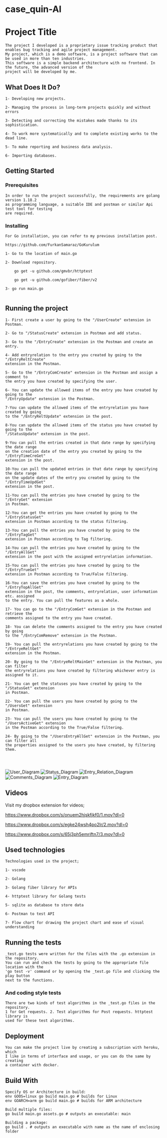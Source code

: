 # case_quin-AI

# Project Title
```
The project I developed is a proprietary issue tracking product that enables bug tracking and agile project management.
My project, which is a demo software, is a project software that can be used in more than ten industries. 
This software is a simple backend architecture with no frontend. In the future, the advanced version of the 
project will be developed by me.
```
## What Does It Do?
```
1- Developing new projects.

2- Managing the process in long-term projects quickly and without errors

3- Detecting and correcting the mistakes made thanks to its sophistication.

4- To work more systematically and to complete existing works to the dead line.

5- To make reporting and business data analysis.

6- Importing databases.
```
## Getting Started

### Prerequisites

```
In order to run the project successfully, the requirements are golang version 1.18.2 
as programming language, a suitable IDE and postman or similar Api test tool for testing 
are required.
```

### Installing

```
For Go installation, you can refer to my previous installation post.

https://github.com/FurkanSamaraz/GoKurulum

1- Go to the location of main.go

2- Download repository.

	go get -u github.com/gmvbr/httptest
	
	go get -u github.com/gofiber/fiber/v2

3- go run main.go


```
## Running the project


```
1- First create a user by going to the "/UserCreate" extension in Postman.

2- Go to "/StatusCreate" extension in Postman and add status.

3- Go to the "/EntryCreate" extension in the Postman and create an entry.

4- Add entryrelation to the entry you created by going to the "/EntryReltCreate" 
extension in the Postman.

5- Go to the "/EntryComCreate" extension in the Postman and assign a comment to 
the entry you have created by specifying the user.

6- You can update the allowed items of the entry you have created by going to the 
"/EntryUpdate" extension in the Postman.

7-You can update the allowed items of the entryrelation you have created by going 
to the "/EntryReltUpdate" extension in the post.

8-You can update the allowed items of the status you have created by going to the 
"/StatusUpdate" extension in the post.

9-You can pull the entries created in that date range by specifying the date range 
on the creation date of the entry you created by going to the "/EntryTimeCreGet" 
extension in the post.

10-You can pull the updated entries in that date range by specifying the date range 
on the update dates of the entry you created by going to the "/EntryTimeUpdGet" 
extension in the post.

11-You can pull the entries you have created by going to the "/EntryGet" extension 
in Postman.

12-You can get the entries you have created by going to the "/EntryStatusGet" 
extension in Postman according to the status filtering.

13-You can pull the entries you have created by going to the "/EntryTagGet" 
extension in Postman according to Tag filtering.

14-You can pull the entries you have created by going to the "/EntryAllGet" 
extension in the post with the assigned entryrelation information.

15-You can pull the entries you have created by going to the "/EntryTrueGet" 
extension in Postman according to True/False filtering.

16-You can save the entries you have created by going to the "/EntryTopAllGet" 
extension in the post, the comments, entryrelation, user information etc. assigned 
to the entry. You can pull the features as a whole.

17- You can go to the "/EntryComGet" extension in the Postman and retrieve the 
comments assigned to the entry you have created.

18- You can delete the comments assigned to the entry you have created by going 
to the "/EntryComRemove" extension in the Postman.

19- You can pull the entryrelations you have created by going to the "/EntryeReltGet" 
extension in the Postman.

20- By going to the "/EntryeReltMainGet" extension in the Postman, you can filter 
the entryrelations you have created by filtering whichever entry is assigned to it.

21- You can get the statuses you have created by going to the "/StatusGet" extension 
in Postman.

22- You can pull the users you have created by going to the "/UsersGet" extension 
in Postman.

23- You can pull the users you have created by going to the "/UsersActiveGet" extension 
in the Postman according to the True/False filtering.

24- By going to the "/UsersEntryAllGet" extension in the Postman, you can filter all 
the properties assigned to the users you have created, by filtering them.




```
![User_Diagram](https://user-images.githubusercontent.com/92402372/185144033-d490217e-fc78-41f8-aef5-c47c711d0e06.png)
![Status_Diagram](https://user-images.githubusercontent.com/92402372/185144099-eb0d2bbe-f824-4d7a-b8bd-e343b5a1ba4c.png)
![Entry_Relation_Diagram](https://user-images.githubusercontent.com/92402372/185144154-0cd8cb2a-ac88-4f0e-872f-69bee1161733.png)
![Comments_Diagram](https://user-images.githubusercontent.com/92402372/185144193-1e17b9b7-40e1-472c-81bc-d9ec3e9be493.png)
![Entry_Diagram](https://user-images.githubusercontent.com/92402372/185144223-87e58ae4-e048-48f9-a0f5-f6ef8add8426.png)

## Videos
Visit my dropbox extension for videos;

https://www.dropbox.com/s/onuem2hjskfjkf0/1.mov?dl=0

https://www.dropbox.com/s/egke24wsh4po2lr/2.mov?dl=0

https://www.dropbox.com/s/65j3ph5emriftn7/3.mov?dl=0

## Used technologies

```
Technologies used in the project;

1- vscode

2- Golang

3- Golang fiber library for APIs

4- httptest library for Golang tests

5- sqlite as database to store data

6- Postman to test API

7- Flow chart for drawing the project chart and ease of visual understanding

```
## Running the tests

```
_test.go tests were written for the files with the .go extension in the repository. 
You can run and check the tests by going to the appropriate file location with the 
'go test -v' command or by opening the _test.go file and clicking the play button 
next to the functions.

```

### And coding style tests

```
There are two kinds of test algorithms in the _test.go files in the repository. 
1 for Get requests. 2. Test algorithms for Post requests. httptest library is 
used for these test algorithms.

```


## Deployment

```
You can make the project live by creating a subscription with heroku, which 
I like in terms of interface and usage, or you can do the same by creating 
a container with docker.

```
## Build With

```
Specify OS or Architecture in build:
env GOOS=linux go build main.go # builds for Linux
env GOARCH=arm go build main.go # builds for ARM architecture

Build multiple files:
go build main.go assets.go # outputs an executable: main

Building a package:
go build . # outputs an executable with name as the name of enclosing folder

```
